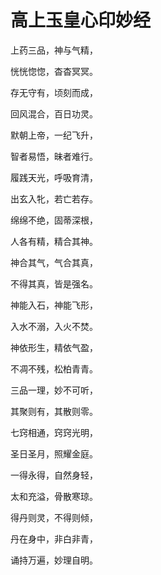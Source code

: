 # 高上玉皇心印妙经

上药三品，神与气精，

恍恍惚惚，杳杳冥冥。

存无守有，顷刻而成，

回风混合，百日功灵。

默朝上帝，一纪飞升，

智者易悟，昧者难行。

履践天光，呼吸育清，

出玄入牝，若亡若存。

绵绵不绝，固蒂深根，

人各有精，精合其神。

神合其气，气合其真，

不得其真，皆是强名。

神能入石，神能飞形，

入水不溺，入火不焚。

神依形生，精依气盈，

不凋不残，松柏青青。

三品一理，妙不可听，

其聚则有，其散则零。

七窍相通，窍窍光明，

圣日圣月，照耀金庭。

一得永得，自然身轻，

太和充溢，骨散寒琼。

得丹则灵，不得则倾，

丹在身中，非白非青，

诵持万遍，妙理自明。
